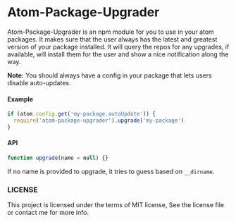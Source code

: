 Atom-Package-Upgrader
=====================

Atom-Package-Upgrader is an npm module for you to use in your atom packages. It makes sure that the user always has the latest and greatest version of your package installed.
It will query the repos for any upgrades, if available, will install them for the user and show a nice notification along the way.

__Note:__ You should always have a config in your package that lets users disable auto-updates.

#### Example

```js
if (atom.config.get('my-package.autoUpdate')) {
  require('atom-package-upgrader').upgrade('my-package')
}
```

#### API

```js
function upgrade(name = null) {}
```

If no name is provided to upgrade, it tries to guess based on `__dirname`.

### LICENSE

This project is licensed under the terms of MIT license, See the license file or contact me for more info.
